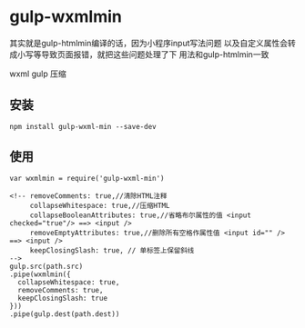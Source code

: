 # gulp-wxmlmin
其实就是gulp-htmlmin编译的话，因为小程序input写法问题 以及自定义属性会转成小写等导致页面报错，就把这些问题处理了下 用法和gulp-htmlmin一致

wxml  gulp 压缩
## 安装
```
npm install gulp-wxml-min --save-dev
```
## 使用
```
var wxmlmin = require('gulp-wxml-min')

<!-- removeComments: true,//清除HTML注释
     collapseWhitespace: true,//压缩HTML
     collapseBooleanAttributes: true,//省略布尔属性的值 <input checked="true"/> ==> <input />
     removeEmptyAttributes: true,//删除所有空格作属性值 <input id="" /> ==> <input />
     keepClosingSlash: true, // 单标签上保留斜线
-->
gulp.src(path.src)
.pipe(wxmlmin({
  collapseWhitespace: true,
  removeComments: true,
  keepClosingSlash: true
}))
.pipe(gulp.dest(path.dest))
```
